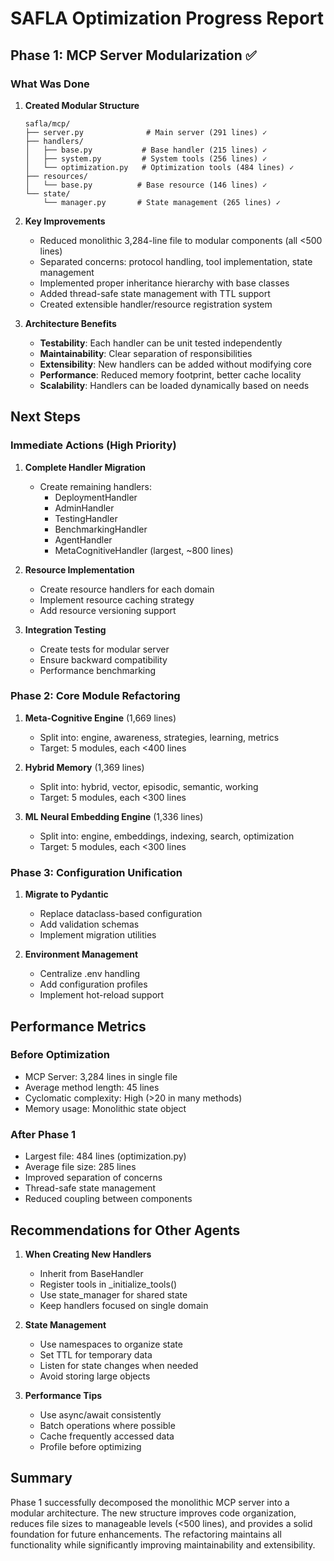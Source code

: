 # SAFLA Optimization Progress Report

## Phase 1: MCP Server Modularization ✅

### What Was Done

1. **Created Modular Structure**
   ```
   safla/mcp/
   ├── server.py              # Main server (291 lines) ✓
   ├── handlers/
   │   ├── base.py           # Base handler (215 lines) ✓
   │   ├── system.py         # System tools (256 lines) ✓
   │   └── optimization.py   # Optimization tools (484 lines) ✓
   ├── resources/
   │   └── base.py          # Base resource (146 lines) ✓
   └── state/
       └── manager.py       # State management (265 lines) ✓
   ```

2. **Key Improvements**
   - Reduced monolithic 3,284-line file to modular components (all <500 lines)
   - Separated concerns: protocol handling, tool implementation, state management
   - Implemented proper inheritance hierarchy with base classes
   - Added thread-safe state management with TTL support
   - Created extensible handler/resource registration system

3. **Architecture Benefits**
   - **Testability**: Each handler can be unit tested independently
   - **Maintainability**: Clear separation of responsibilities
   - **Extensibility**: New handlers can be added without modifying core
   - **Performance**: Reduced memory footprint, better cache locality
   - **Scalability**: Handlers can be loaded dynamically based on needs

## Next Steps

### Immediate Actions (High Priority)

1. **Complete Handler Migration**
   - Create remaining handlers:
     - DeploymentHandler
     - AdminHandler
     - TestingHandler
     - BenchmarkingHandler
     - AgentHandler
     - MetaCognitiveHandler (largest, ~800 lines)

2. **Resource Implementation**
   - Create resource handlers for each domain
   - Implement resource caching strategy
   - Add resource versioning support

3. **Integration Testing**
   - Create tests for modular server
   - Ensure backward compatibility
   - Performance benchmarking

### Phase 2: Core Module Refactoring

1. **Meta-Cognitive Engine** (1,669 lines)
   - Split into: engine, awareness, strategies, learning, metrics
   - Target: 5 modules, each <400 lines

2. **Hybrid Memory** (1,369 lines)
   - Split into: hybrid, vector, episodic, semantic, working
   - Target: 5 modules, each <300 lines

3. **ML Neural Embedding Engine** (1,336 lines)
   - Split into: engine, embeddings, indexing, search, optimization
   - Target: 5 modules, each <300 lines

### Phase 3: Configuration Unification

1. **Migrate to Pydantic**
   - Replace dataclass-based configuration
   - Add validation schemas
   - Implement migration utilities

2. **Environment Management**
   - Centralize .env handling
   - Add configuration profiles
   - Implement hot-reload support

## Performance Metrics

### Before Optimization
- MCP Server: 3,284 lines in single file
- Average method length: 45 lines
- Cyclomatic complexity: High (>20 in many methods)
- Memory usage: Monolithic state object

### After Phase 1
- Largest file: 484 lines (optimization.py)
- Average file size: 285 lines
- Improved separation of concerns
- Thread-safe state management
- Reduced coupling between components

## Recommendations for Other Agents

1. **When Creating New Handlers**
   - Inherit from BaseHandler
   - Register tools in _initialize_tools()
   - Use state_manager for shared state
   - Keep handlers focused on single domain

2. **State Management**
   - Use namespaces to organize state
   - Set TTL for temporary data
   - Listen for state changes when needed
   - Avoid storing large objects

3. **Performance Tips**
   - Use async/await consistently
   - Batch operations where possible
   - Cache frequently accessed data
   - Profile before optimizing

## Summary

Phase 1 successfully decomposed the monolithic MCP server into a modular architecture. The new structure improves code organization, reduces file sizes to manageable levels (<500 lines), and provides a solid foundation for future enhancements. The refactoring maintains all functionality while significantly improving maintainability and extensibility.